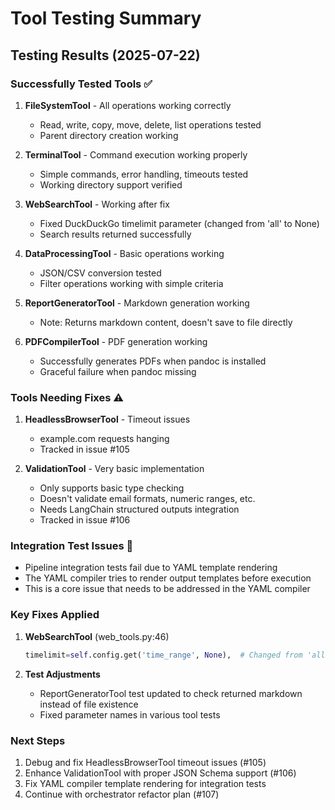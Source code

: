 # Tool Testing Summary

## Testing Results (2025-07-22)

### Successfully Tested Tools ✅

1. **FileSystemTool** - All operations working correctly
   - Read, write, copy, move, delete, list operations tested
   - Parent directory creation working
   
2. **TerminalTool** - Command execution working properly
   - Simple commands, error handling, timeouts tested
   - Working directory support verified

3. **WebSearchTool** - Working after fix
   - Fixed DuckDuckGo timelimit parameter (changed from 'all' to None)
   - Search results returned successfully

4. **DataProcessingTool** - Basic operations working
   - JSON/CSV conversion tested
   - Filter operations working with simple criteria

5. **ReportGeneratorTool** - Markdown generation working
   - Note: Returns markdown content, doesn't save to file directly

6. **PDFCompilerTool** - PDF generation working
   - Successfully generates PDFs when pandoc is installed
   - Graceful failure when pandoc missing

### Tools Needing Fixes ⚠️

1. **HeadlessBrowserTool** - Timeout issues
   - example.com requests hanging
   - Tracked in issue #105

2. **ValidationTool** - Very basic implementation
   - Only supports basic type checking
   - Doesn't validate email formats, numeric ranges, etc.
   - Needs LangChain structured outputs integration
   - Tracked in issue #106

### Integration Test Issues 🔧

- Pipeline integration tests fail due to YAML template rendering
- The YAML compiler tries to render output templates before execution
- This is a core issue that needs to be addressed in the YAML compiler

### Key Fixes Applied

1. **WebSearchTool** (web_tools.py:46)
   ```python
   timelimit=self.config.get('time_range', None),  # Changed from 'all' to None
   ```

2. **Test Adjustments**
   - ReportGeneratorTool test updated to check returned markdown instead of file existence
   - Fixed parameter names in various tool tests

### Next Steps

1. Debug and fix HeadlessBrowserTool timeout issues (#105)
2. Enhance ValidationTool with proper JSON Schema support (#106)
3. Fix YAML compiler template rendering for integration tests
4. Continue with orchestrator refactor plan (#107)